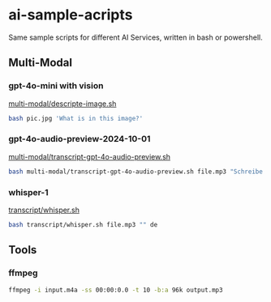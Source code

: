 # ai-sample-acripts

Same sample scripts for different AI Services, written in bash or powershell.

## Multi-Modal

### gpt-4o-mini with vision

[multi-modal/descripte-image.sh](multi-modal/descripte-image.sh)

```bash
bash pic.jpg 'What is in this image?'
```

### gpt-4o-audio-preview-2024-10-01

[multi-modal/transcript-gpt-4o-audio-preview.sh](multi-modal/transcript-gpt-4o-audio-preview.sh)

```bash
bash multi-modal/transcript-gpt-4o-audio-preview.sh file.mp3 "Schreibe mir den NUR Inhalt zurück, so genau wie möglich! Gebe nichts anderes zurück!"
```

### whisper-1

[transcript/whisper.sh](transcript/whisper.sh)

```bash
bash transcript/whisper.sh file.mp3 "" de
```

## Tools

### ffmpeg

```bash
ffmpeg -i input.m4a -ss 00:00:0.0 -t 10 -b:a 96k output.mp3
```
